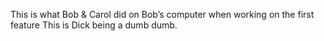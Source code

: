 
This is what Bob & Carol did on Bob’s computer when working on the first feature
This is Dick being a dumb dumb.


